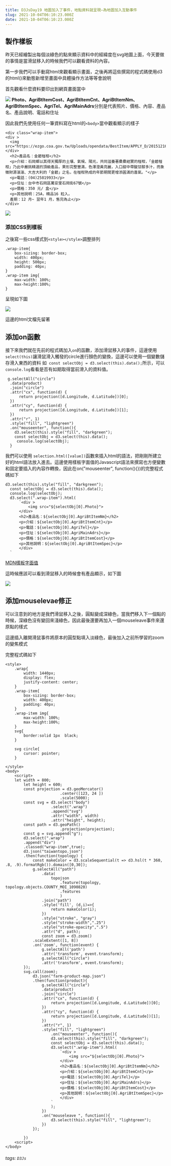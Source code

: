 ```yaml
---
title: D3JsDay19 地圖加入了事件，地點資料就呈現—為地圖加入互動事件
slug: 2021-10-04T06:10:23.000Z
date: 2021-10-04T06:10:23.000Z
---
```


## 製作樣板
昨天已經繪製出每個淡綠色的點來顯示資料中的經緯度在svg地圖上面，今天要做的事情是當滑鼠移入的時候我們可以觀看資料的內容。

第一步我們可以手動寫html來觀看顯示畫面，之後再將這些撰寫的程式碼使用d3的html()來動態新增至畫面中具體操作方法等等會說明

首先觀看什麼資料要印出到網頁畫面當中

![](https://filedn.eu/ll8NkasFkw1XVJBG2Fp9A1p/gatsby_image/ithome_2021/20211004_01.png)
**Photo、AgriBtItemCost、AgriBtItemCnt、AgriBtItemNm、AgriBtItemSpec、AgriTel、AgriMainAdrs**分別是代表照片、價格、內容、產品名、產品說明、電話和住址

因此我們先使用任何一筆資料寫在html的`<body>`當中觀看顯示的樣子
```html{numberLines: true}
<div class="wrap-item">
<div >
  <img src="https://ezgo.coa.gov.tw/Uploads/opendata/BestItem/APPLY_D/20151216180812.jpg">
</div>
  <h2>產品名：金碧椪柑</h2>
  <p>介紹：石岡鄉以其得天獨厚的土壤、氣候、陽光，共同滋養著纍纍結實的椪柑，「金碧椪柑」乃此中嚴挑精選的頂級產品，果形完整豐滿，色澤澄黃亮麗，入口甜中帶酸甘醇多汁，而象徵財源滾滾、大吉大利的「金碧」之名，在椪柑熟成的年節期間更增添圓滿的喜氣。"</p>
  <p>電話：(04)25819933</p>
  <p>住址：台中市石岡區萬安里石岡街67號</p>
  <p>價格：350 元/ 盒</p>
  <p>其他說明：25A，精品16 粒入。
  產期：12 月~ 翌年1 月，售完為止</p>
</div>
```

![](https://filedn.eu/ll8NkasFkw1XVJBG2Fp9A1p/gatsby_image/ithome_2021/20211004_02.png)
### 添加CSS到樣板
之後寫一些css樣式到`<style></style>`調整排列

```html{numberLines: true}
.wrap-item{
    box-sizing: border-box;
    width: 400px;
    height: 500px;
    padding: 40px;
}
.wrap-item img{
    max-width: 100%;
    max-height:100%;
}
```
呈現如下圖

![](https://filedn.eu/ll8NkasFkw1XVJBG2Fp9A1p/gatsby_image/ithome_2021/20211004_03.png)

這邊的html文檔先留著

## 添加on函數

接下來我們就在先前的程式碼加入`on`的函數，添加滑鼠移入的事件，這邊使用`select(this)`讓滑鼠滑入觸發的circle進行顏色的變換，這邊可以使用一個變數儲存滑入東西的資料
如` const selectObj = d3.select(this).data();`所示，可以`console.log`看看是否有如期取得當前滑入的資料值。
```javascript{numberLines: true}
 g.selectAll("circle")
  .data(product)
  .join("circle")
  .attr("cx", function(d) {
      return projection([d.Longitude, d.Latitude])[0];
  })
  .attr("cy", function(d) {
      return projection([d.Longitude, d.Latitude])[1];
  })
  .attr("r", 1)
  .style("fill", "lightgreen")
  .on("mouseenter", function(){ 
    d3.select(this).style("fill", "darkgreen");
    const selectObj = d3.select(this).data();
     console.log(selectObj);
  }
```

我們可以使用 `selection.html([value])`函數來插入html的語法，把剛剛所建立好的html語法放入進去。這邊使用樣板字面值的Javascript語法來撰寫也方便變數和固定要插入的內容作轉換，因此在on("mouseenter", function(){})的完整程式碼如下
```javascript{numberLines: true}
d3.select(this).style("fill", "darkgreen");
  const selectObj = d3.select(this).data();
  console.log(selectObj);
  d3.select(".wrap-item").html(
      `<div >
          <img src="${selectObj[0].Photo}">
      </div>
      <h2>產品名：${selectObj[0].AgriBtItemNm}</h2>
      <p>介紹：${selectObj[0].AgriBtItemCnt}</p>
      <p>電話：${selectObj[0].AgriTel}</p>
      <p>住址：${selectObj[0].AgriMainAdrs}</p>
      <p>價格：${selectObj[0].AgriBtItemCost}</p>
      <p>其他說明：${selectObj[0].AgriBtItemSpec}</p>
      </div>
  `
```

[MDN樣板字面值](https://developer.mozilla.org/zh-TW/docs/Web/JavaScript/Reference/Template_literals)

這時候應該可以看到滑鼠移入的時候會有產品顯示，如下圖

![](https://filedn.eu/ll8NkasFkw1XVJBG2Fp9A1p/gatsby_image/ithome_2021/20211004_04.png)


## 添加mouselevae修正
可以注意到的地方是我們滑鼠移入之後，圓點變成深綠色，當我們移入下一個點的時候，深綠色沒有變回來淺綠色，因此最後還要再加入一個mouseleave事件來還原點的樣式


這邊插入離開滑鼠事件將原本的圓型點填入淡綠色，最後加入之前所學習的zoom的變焦模式


完整程式碼如下
```javascript{numberLines: true}
<style>
    .wrap{
        width: 1440px;
        display: flex;
        justify-content: center;
    }
    .wrap-item{
        box-sizing: border-box;
        width: 400px;
        padding: 40px;
    }
    .wrap-item img{
        max-width: 100%;
        max-height:100%;
    }
    svg{
        border:solid 1px  black;
    }

    svg circle{
        cursor: pointer;
    }

</style>
<body>
    <script>
    let width = 800;
        let height = 600;
        const projection = d3.geoMercator()
                        .center([123, 24 ])
                        .scale(5000);
        const svg = d3.select("body")
                    .select(".wrap")
                    .append("svg")
                    .attr("width", width)
                    .attr("height", height);
        const path = d3.geoPath()
                        .projection(projection);
        const g = svg.append("g");
        d3.select(".wrap")
        .append("div")
        .classed("wrap-item",true);
        d3.json("taiwantopo.json")
        .then(function(topology) {
            const makeColor = d3.scaleSequential(t => d3.hsl(t * 360, .8, .9).formatRgb()).domain([0,30]);
            g.selectAll("path")
                .data(
                    topojson
                        .feature(topology, topology.objects.COUNTY_MOI_1090820)
                        .features
                        )
                .join("path")
                .style('fill', (d,i)=>{
                    return makeColor(i);
                })
                .style("stroke", "gray")
                .style("stroke-width",".25")
                .style("stroke-opacity",".5")
                .attr("d", path);
                const zoom = d3.zoom()
            .scaleExtent([1, 8])
            .on('zoom', function(event) {
                g.selectAll('path')
                .attr('transform', event.transform);
                g.selectAll("circle")
                .attr('transform', event.transform);
        });
        svg.call(zoom);
            d3.json("farm-product-map.json")
            .then(function(product){
                g.selectAll("circle")
                .data(product)
                .join("circle")
                .attr("cx", function(d) {
                    return projection([d.Longitude, d.Latitude])[0];
                })
                .attr("cy", function(d) {
                    return projection([d.Longitude, d.Latitude])[1];
                })
                .attr("r", 1)
                .style("fill", "lightgreen")
                    .on("mouseenter", function(){  
                    d3.select(this).style("fill", "darkgreen");
                    const selectObj = d3.select(this).data();
                    d3.select(".wrap-item").html(
                        `<div >
                            <img src="${selectObj[0].Photo}">
                        </div>
                        <h2>產品名：${selectObj[0].AgriBtItemNm}</h2>
                        <p>介紹：${selectObj[0].AgriBtItemCnt}</p>
                        <p>電話：${selectObj[0].AgriTel}</p>
                        <p>住址：${selectObj[0].AgriMainAdrs}</p>
                        <p>價格：${selectObj[0].AgriBtItemCost}</p>
                        <p>其他說明：${selectObj[0].AgriBtItemSpec}</p>
                        </div>
                    `
                    );
                })
                .on("mouseleave ", function(){
                    d3.select(this).style("fill", "lightgreen");
                })
            });

        })
    <script>
</body>
```


###### tags: `D3Js`